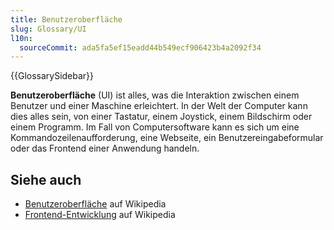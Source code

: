 ```yaml
---
title: Benutzeroberfläche
slug: Glossary/UI
l10n:
  sourceCommit: ada5fa5ef15eadd44b549ecf906423b4a2092f34
---
```


{{GlossarySidebar}}

**Benutzeroberfläche** (UI) ist alles, was die Interaktion zwischen einem Benutzer und einer Maschine erleichtert. In der Welt der Computer kann dies alles sein, von einer Tastatur, einem Joystick, einem Bildschirm oder einem Programm. Im Fall von Computersoftware kann es sich um eine Kommandozeilenaufforderung, eine Webseite, ein Benutzereingabeformular oder das Frontend einer Anwendung handeln.

## Siehe auch

- [Benutzeroberfläche](https://en.wikipedia.org/wiki/User_interface) auf Wikipedia
- [Frontend-Entwicklung](https://en.wikipedia.org/wiki/Front_end_development) auf Wikipedia
